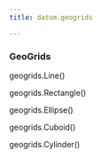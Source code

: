 ```yaml
---
title: datum.geogrids

---
```


### GeoGrids

geogrids.Line()

geogrids.Rectangle()

geogrids.Ellipse()

geogrids.Cuboid()

geogrids.Cylinder()